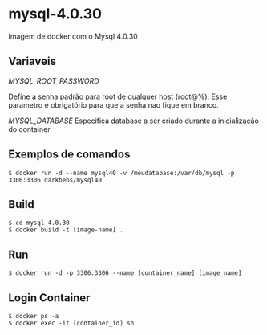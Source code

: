 # mysql-4.0.30
Imagem de docker com o Mysql 4.0.30

## Variaveis 

*MYSQL_ROOT_PASSWORD*

Define a senha padrão para root de qualquer host (root@%). Esse parametro é obrigatório para que a senha nao fique em branco.

*MYSQL_DATABASE*
Especifica database a ser criado durante a inicialização do container

## Exemplos de comandos
```
$ docker run -d --name mysql40 -v /meudatabase:/var/db/mysql -p 3306:3306 darkbebs/mysql40
```

## Build

```
$ cd mysql-4.0.30
$ docker build -t [image-name] .
```

## Run

```
$ docker run -d -p 3306:3306 --name [container_name] [image_name]
```

## Login Container

```
$ docker ps -a
$ docker exec -it [container_id] sh
```